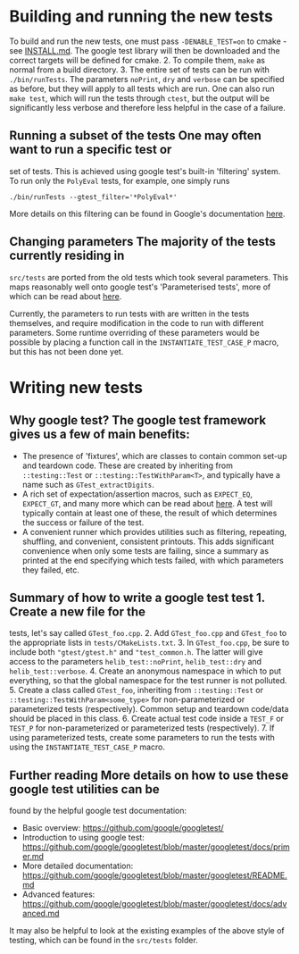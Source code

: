 # Building and running the new tests

To build and run the new tests, one must pass `-DENABLE_TEST=on` to cmake -
see [INSTALL.md](INSTALL.md).  The google test library will then be downloaded
and the correct targets will be defined for cmake.  2. To compile them, `make`
as normal from a build directory.  3. The entire set of tests  can be run with
`./bin/runTests`.  The parameters `noPrint`, `dry` and `verbose` can be
specified as before, but they will apply to all tests which are run.  One can
also run `make test`, which will run the tests through `ctest`, but the output
will be significantly less verbose and therefore less helpful in the case of a
failure.

## Running a subset of the tests One may often want to run a specific test or
set of tests.  This is achieved using google test's built-in 'filtering'
system.  To run only the `PolyEval` tests, for example, one simply runs 
```
./bin/runTests --gtest_filter='*PolyEval*'
```
More details on this filtering can be found in Google's documentation
[here][1].

## Changing parameters The majority of the tests currently residing in
`src/tests` are ported from the old tests which took several parameters.  This
maps reasonably well onto google test's 'Parameterised tests', more of which
can be read about
[here][2].

Currently, the parameters to run tests with are written in the tests
themselves, and require modification in the code to run with different
parameters.  Some runtime overriding of these parameters would be possible by
placing a function call in the `INSTANTIATE_TEST_CASE_P` macro, but this has
not been done yet.

# Writing new tests

## Why google test?  The google test framework gives us a few of main benefits:
- The presence of 'fixtures', which are classes to contain common set-up and
  teardown code.  These are created by inheriting from `::testing::Test` or
  `::testing::TestWithParam<T>`, and typically have a name such as
  `GTest_extractDigits`.
- A rich set of expectation/assertion macros, such as `EXPECT_EQ`, `EXPECT_GT`,
  and many more which can be read about
  [here][3].
  A test will typically contain at least one of these, the result of which
  determines the success or failure of the test.
- A convenient runner which provides utilities such as filtering, repeating,
  shuffling, and convenient, consistent printouts.  This adds significant
  convenience when only some tests are failing, since a summary as printed at
  the end specifying which tests failed, with which parameters they failed,
  etc.

## Summary of how to write a google test test 1. Create a new file for the
tests, let's say called `GTest_foo.cpp`.  2. Add `GTest_foo.cpp` and
`GTest_foo` to the appropriate lists in `tests/CMakeLists.txt`.  3. In
`GTest_foo.cpp`, be sure to include both `"gtest/gtest.h"` and
`"test_common.h`.  The latter will give access to the parameters
`helib_test::noPrint`, `helib_test::dry` and `helib_test::verbose`.  4. Create
an anonymous namespace in which to put everything, so that the global namespace
for the test runner is not polluted.  5. Create a class called `GTest_foo`,
inheriting from `::testing::Test` or `::testing::TestWithParam<some_type>` for
non-parameterized or parameterized tests (respectively).  Common setup and
teardown code/data should be placed in this class.  6. Create actual test code
inside a `TEST_F` or `TEST_P` for non-parameterized or parameterized tests
(respectively).  7. If using parameterized tests, create some parameters to run
the tests with using the `INSTANTIATE_TEST_CASE_P` macro.

## Further reading More details on how to use these google test utilities can be
found by the helpful google test documentation:

- Basic overview: https://github.com/google/googletest/
- Introduction to using google test:
  https://github.com/google/googletest/blob/master/googletest/docs/primer.md
- More detailed documentation:
  https://github.com/google/googletest/blob/master/googletest/README.md
- Advanced features:
  https://github.com/google/googletest/blob/master/googletest/docs/advanced.md

It may also be helpful to look at the existing examples of the above style of
testing, which can be found in the `src/tests` folder.

  [1]: https://github.com/google/googletest/blob/master/googletest/docs/advanced.md#running-a-subset-of-the-tests "Google documentation"
  [2]: https://github.com/google/googletest/blob/master/googletest/docs/advanced.md#value-parameterized-tests "Parameterised tests"
  [3]: https://github.com/google/googletest/blob/master/googletest/docs/primer.md "expectation/assertion macros"
